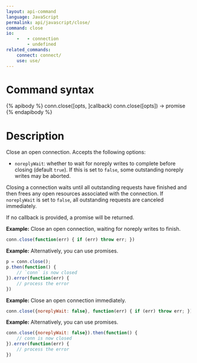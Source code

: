 ```yaml
---
layout: api-command
language: JavaScript
permalink: api/javascript/close/
command: close
io:
    -   - connection
        - undefined
related_commands:
    connect: connect/
    use: use/
---
```


# Command syntax #

{% apibody %}
conn.close([opts, ]callback)
conn.close([opts]) &rarr; promise
{% endapibody %}

# Description #

Close an open connection.  Accepts the following options:

- `noreplyWait`: whether to wait for noreply writes to complete
  before closing (default `true`).  If this is set to `false`, some
  outstanding noreply writes may be aborted.

Closing a connection waits until all outstanding requests have
finished and then frees any open resources associated with the
connection.  If `noreplyWait` is set to `false`, all outstanding
requests are canceled immediately.

If no callback is provided, a promise will be returned.

__Example:__ Close an open connection, waiting for noreply writes to finish.

```js
conn.close(function(err) { if (err) throw err; })
```

__Example:__ Alternatively, you can use promises.

```js
p = conn.close();
p.then(function() {
    // `conn` is now closed
}).error(function(err) {
    // process the error
})
```

__Example:__ Close an open connection immediately.

```js
conn.close({noreplyWait: false}, function(err) { if (err) throw err; })
```

__Example:__ Alternatively, you can use promises.

```js
conn.close({noreplyWait: false}).then(function() {
    // conn is now closed
}).error(function(err) { 
    // process the error
})
```
